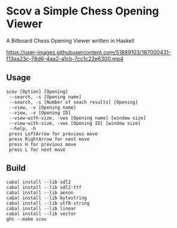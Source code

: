 # Scov a Simple Chess Opening Viewer
A Bitboard Chess Opening Viewer written in Haskell

https://user-images.githubusercontent.com/51889103/187000431-f13aa23c-78d6-4aa2-a1cb-7cc1c22e6300.mp4

## Usage 
```
scov [Option] [Opening]
 --search, -s [Opening name]
 --search, -s [Number of seach results] [Opening]
 --view, -v [Opening name]
 --view, -v [Opening ID]
 --view-with-size, -vws [Opening name] [window size]
 --view-with-size, -vws [Opening ID] [window size]
 --help, -h
 press LeftArrow for previous move
 press RightArrow for next move
 press H for previous move
 press L for next move
```


## Build
```
cabal install --lib sdl2
cabal install --lib sdl2-ttf
cabal install --lib aeson
cabal install --lib bytestring
cabal install --lib utf8-string
cabal install --lib linear
cabal install --lib vector
ghc --make scov
```
